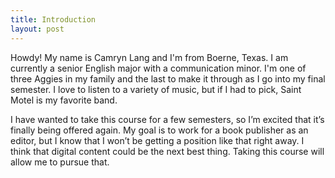 ```yaml
---
title: Introduction
layout: post
---
```

Howdy! My name is Camryn Lang and I'm from Boerne, Texas. I am currently a senior English major with a communication minor. I'm one of three Aggies in my family and the last to make it through as I go into my final semester. I love to listen to a variety of music, but if I had to pick, Saint Motel is my favorite band. 

I have wanted to take this course for a few semesters, so I’m excited that it’s finally being offered again. My goal is to work for a book publisher as an editor, but I know that I won’t be getting a position like that right away. I think that digital content could be the next best thing. Taking this course will allow me to pursue that. 
